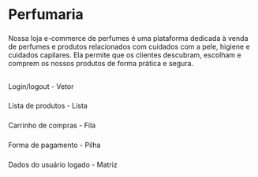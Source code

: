 # Perfumaria 
###
Nossa loja e-commerce de perfumes é uma plataforma dedicada à venda de perfumes e produtos relacionados com cuidados com a pele, higiene e cuidados capilares. Ela permite que os clientes descubram, escolham e comprem os nossos produtos de forma prática e segura. 
##
Login/logout - Vetor
###
Lista de produtos - Lista
###
Carrinho de compras - Fila
###
Forma de pagamento - Pilha
###
Dados do usuário logado - Matriz
